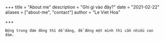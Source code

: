 +++
title = "About me"
description = "Ghi gì vào đây?"
date = "2021-02-22"
aliases = ["about-me", "contact"]
author = "Le Viet Hoa"

+++

`Đứng trong đám đông thì dễ dàng, để đứng một mình thì cần nhiều can đảm.`

